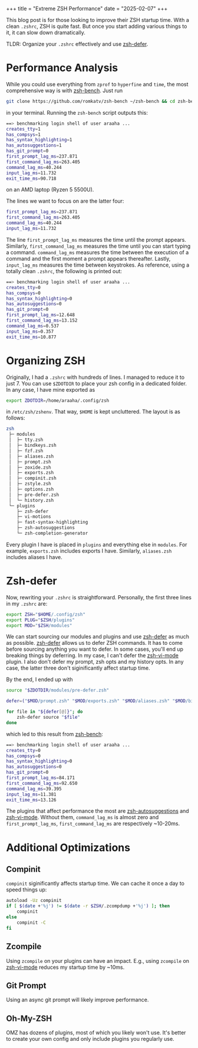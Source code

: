 +++
title = "Extreme ZSH Performance"
date = "2025-02-07"
+++

This blog post is for those looking to improve their ZSH startup time. With a clean `.zshrc`, ZSH is quite fast. But once you start adding various things to it, it can slow down dramatically.

TLDR: Organize your `.zshrc` effectively and use [zsh-defer](https://github.com/romkatv/zsh-defer).


# Performance Analysis

While you could use everything from `zprof` to `hyperfine` and `time`, the most comprehensive way is with [zsh-bench](https://github.com/romkatv/zsh-bench). Just run
```sh
git clone https://github.com/romkatv/zsh-bench ~/zsh-bench && cd zsh-bench
```
in your terminal. Running the `zsh-bench` script outputs this:
```sh
==> benchmarking login shell of user araaha ...
creates_tty=1
has_compsys=1
has_syntax_highlighting=1
has_autosuggestions=1
has_git_prompt=0
first_prompt_lag_ms=237.871
first_command_lag_ms=263.405
command_lag_ms=40.244
input_lag_ms=11.732
exit_time_ms=90.718
```
on an AMD laptop (Ryzen 5 5500U).

The lines we want to focus on are the latter four:
```sh
first_prompt_lag_ms=237.871
first_command_lag_ms=263.405
command_lag_ms=40.244
input_lag_ms=11.732
```

The line `first_prompt_lag_ms` measures the time until the prompt appears. Similarly, `first_command_lag_ms` measures the time until you can start typing a command. `command_lag_ms` measures the time between the execution of a command and the first moment a prompt appears thereafter. Lastly, `input_lag_ms` measures the time between keystrokes. As reference, using a totally clean `.zshrc`, the following is printed out:
```sh
==> benchmarking login shell of user araaha ...
creates_tty=0
has_compsys=0
has_syntax_highlighting=0
has_autosuggestions=0
has_git_prompt=0
first_prompt_lag_ms=12.648
first_command_lag_ms=13.152
command_lag_ms=0.537
input_lag_ms=0.357
exit_time_ms=10.877
```

# Organizing ZSH
Originally, I had a `.zshrc` with hundreds of lines. I managed to reduce it to just 7.
You can use `$ZDOTDIR` to place your zsh config in a dedicated folder. In any case, I have mine exported as
```sh
export ZDOTDIR=/home/araaha/.config/zsh
```
in `/etc/zsh/zshenv`. That way, `$HOME` is kept uncluttered. The layout is as follows:
```sh
zsh
 ├─ modules
 │  ├─ tty.zsh
 │  ├─ bindkeys.zsh
 │  ├─ fzf.zsh
 │  ├─ aliases.zsh
 │  ├─ prompt.zsh
 │  ├─ zoxide.zsh
 │  ├─ exports.zsh
 │  ├─ compinit.zsh
 │  ├─ zstyle.zsh
 │  ├─ options.zsh
 │  ├─ pre-defer.zsh
 │  └─ history.zsh
 └─ plugins
    ├─ zsh-defer
    ├─ vi-motions
    ├─ fast-syntax-highlighting
    ├─ zsh-autosuggestions
    └─ zsh-completion-generator
```
Every plugin I have is placed in `plugins` and everything else in `modules`. For example, `exports.zsh` includes exports I have. Similarly, `aliases.zsh` includes aliases I have.

# Zsh-defer
Now, rewriting your `.zshrc` is straightforward. Personally, the first three lines in my `.zshrc` are:
```sh
export ZSH="$HOME/.config/zsh"
export PLUG="$ZSH/plugins"
export MOD="$ZSH/modules"
```
We can start sourcing our modules and plugins and use [zsh-defer](https://github.com/romkatv/zsh-defer) as much as possible. [zsh-defer](https://github.com/romkatv/zsh-defer) allows us to defer ZSH commands. It has to come before sourcing anything you want to defer. In some cases, you'll end up breaking things by deferring. In my case, I can't defer the [zsh-vi-mode](https://github.com/jeffreytse/zsh-vi-mode) plugin. I also don't defer my prompt, zsh opts and my history opts. In any case, the latter three don't siginificantly affect startup time.

By the end, I ended up with
```sh
source "$ZDOTDIR/modules/pre-defer.zsh"

defer=("$MOD/prompt.zsh" "$MOD/exports.zsh" "$MOD/aliases.zsh" "$MOD/bindkeys.zsh" "$MOD/compinit.zsh" "$MOD/zstyle.zsh" "$MOD/zoxide.zsh" "$MOD/fzf.zsh" "$PLUG/vi-motions/motions.zsh" "$PLUG/zsh-autosuggestions/zsh-autosuggestions.zsh" "$PLUG/fast-syntax-highlighting/fast-syntax-highlighting.zsh")

for file in "${defer[@]}"; do
    zsh-defer source "$file"
done
```
which led to this result from [zsh-bench](https://github.com/romkatv/zsh-bench):
```sh
==> benchmarking login shell of user araaha ...
creates_tty=0
has_compsys=0
has_syntax_highlighting=0
has_autosuggestions=0
has_git_prompt=0
first_prompt_lag_ms=84.171
first_command_lag_ms=92.650
command_lag_ms=39.395
input_lag_ms=11.381
exit_time_ms=13.126
```

The plugins that affect performance the most are [zsh-autosuggestions](https://github.com/zsh-users/zsh-autosuggestions) and [zsh-vi-mode](https://github.com/jeffreytse/zsh-vi-mode). Without them, `command_lag_ms` is almost zero and `first_prompt_lag_ms`, `first_command_lag_ms` are respectively ~10-20ms.

# Additional Optimizations
## Compinit
`compinit` siginificantly affects startup time. We can cache it once a day to speed things up:
```sh
autoload -Uz compinit
if [ $(date +'%j') != $(date -r $ZSH/.zcompdump +'%j') ]; then
    compinit
else
    compinit -C
fi
```

## Zcompile
Using `zcompile` on your plugins can have an impact. E.g., using `zcompile` on [zsh-vi-mode](https://github.com/jeffreytse/zsh-vi-mode) reduces my startup time by ~10ms.

## Git Prompt
Using an async git prompt will likely improve performance.

## Oh-My-ZSH
OMZ has dozens of plugins, most of which you likely won't use. It's better to create your own config and only include plugins you regularly use.
